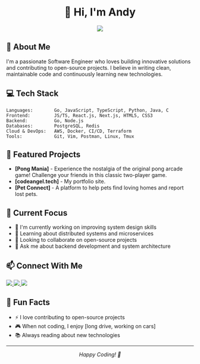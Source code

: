 <div align="center">
  <h1>👋 Hi, I'm Andy</h1>
  <p>
    <img src="https://img.shields.io/badge/-Software%20Engineer-333333?style=flat&logo=computer" />
  </p>
</div>

## 🚀 About Me

I'm a passionate Software Engineer who loves building innovative solutions and contributing to open-source projects. I believe in writing clean, maintainable code and continuously learning new technologies.

## 💻 Tech Stack

```text
Languages:        Go, JavaScript, TypeScript, Python, Java, C
Frontend:         JS/TS, React.js, Next.js, HTML5, CSS3
Backend:          Go, Node.js
Databases:        PostgreSQL, Redis
Cloud & DevOps:   AWS, Docker, CI/CD, Terraform
Tools:            Git, Vim, Postman, Linux, Tmux
```

## 🌟 Featured Projects

- **[Pong Mania]** - Experience the nostalgia of the original pong arcade game! Challenge your friends in this classic two-player game.
- **[codeangel.tech]** - My portfolio site.
- **[Pet Connect]** - A platform to help pets find loving homes and report lost pets.

## 🎯 Current Focus

- 🔭 I'm currently working on improving system design skills
- 🌱 Learning about distributed systems and microservices
- 👯 Looking to collaborate on open-source projects
- 💬 Ask me about backend development and system architecture

## 📫 Connect With Me

<p>
  <a href="https://codeangel.tech/">
    <img src="https://img.shields.io/badge/codeangel.tech-0055Bf?style=for-the-badge&logo=codeangel.tech&logoColor=white" />
  </a>
  <a href="https://linkedin.com/in/angeldhakal">
    <img src="https://img.shields.io/badge/LinkedIn-0077B5?style=for-the-badge&logo=linkedin&logoColor=white" />
  </a>
  <a href="https://x.com/andy__65">
    <img src="https://img.shields.io/badge/andy__65-000?style=for-the-badge&logo=x&logoColor=white" />
  </a>
</p>

## 📌 Fun Facts

- ⚡ I love contributing to open-source projects
- 🎮 When not coding, I enjoy [long drive, working on cars]
- 📚 Always reading about new technologies

---

<div align="center">
  <i>Happy Coding! 🚀</i>
</div>
